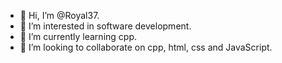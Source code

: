 - 👋 Hi, I’m @Royal37. 
- 👀 I’m interested in software development. 
- 🌱 I’m currently learning cpp. 
- 💞️ I’m looking to collaborate on cpp, html, css and JavaScript.

<!---
Royal37/Royal37 is a ✨ special ✨ repository because its `README.md` (this file) appears on your GitHub profile.
You can click the Preview link to take a look at your changes.
--->

